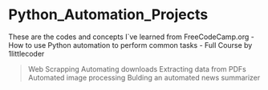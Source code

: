 # Python_Automation_Projects
These are the codes and concepts I`ve learned from FreeCodeCamp.org - How to use Python automation to perform common tasks - Full Course by 1littlecoder
> Web Scrapping
> Automating downloads
> Extracting data from PDFs
> Automated image processing
> Bulding an automated news summarizer 

